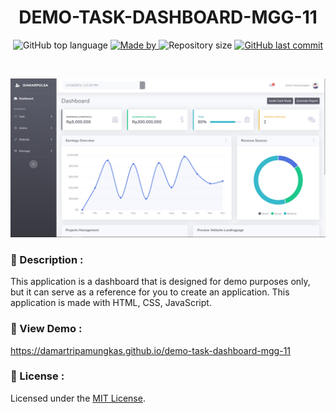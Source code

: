 <h1 align="center">
    DEMO-TASK-DASHBOARD-MGG-11
</h1>

<p align="center">
  <img alt="GitHub top language" src="https://img.shields.io/github/languages/top/damartripamungkas/demo-task-dashboard?color=04D361&labelColor=000000">
  
  <a href="#">
    <img alt="Made by" src="https://img.shields.io/static/v1?label=made%20by&message=damartripamungkas&color=04D361&labelColor=000000">
  </a>
  
  <img alt="Repository size" src="https://img.shields.io/github/repo-size/damartripamungkas/demo-task-dashboard?color=04D361&labelColor=000000">
  
  <a href="#">
    <img alt="GitHub last commit" src="https://img.shields.io/github/last-commit/damartripamungkas/demo-task-dashboard?color=04D361&labelColor=000000">
  </a>
</p>

<br>

![Home](/home.png)

### 📖 Description :

This application is a dashboard that is designed for demo purposes only, but it can serve as a reference for you to create an application. This application is made with HTML, CSS, JavaScript.

### 🧱 View Demo :

https://damartripamungkas.github.io/demo-task-dashboard-mgg-11

### 📝 License :

Licensed under the [MIT License](./LICENSE).
